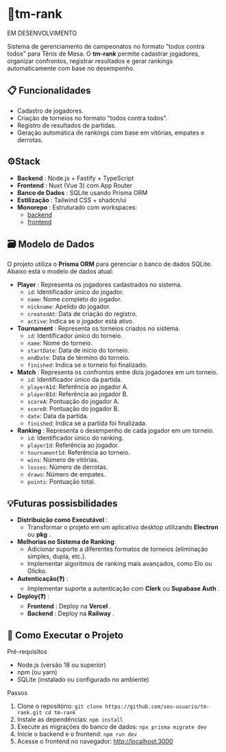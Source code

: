 # 🏓tm-rank

EM DESENVOLVIMENTO

Sistema de gerenciamento de campeonatos no formato "todos contra todos" para Tênis de Mesa. O **tm-rank** permite cadastrar jogadores, organizar confrontos, registrar resultados e gerar rankings automaticamente com base no desempenho.

## 📋 Funcionalidades

* Cadastro de jogadores.
* Criação de torneios no formato "todos contra todos".
* Registro de resultados de partidas.
* Geração automática de rankings com base em vitórias, empates e derrotas.

## ⚙️Stack

* **Backend** : Node.js + Fastify + TypeScript
* **Frontend** : Nuxt (Vue 3) com App Router
* **Banco de Dados** : SQLite usando Prisma ORM
* **Estilização** : Tailwind CSS + shadcn/ui
* **Monorepo** : Estruturado com workspaces:
  * [backend](vscode-file://vscode-app/c:/Users/FernandoRF/AppData/Local/Programs/Microsoft%20VS%20Code/resources/app/out/vs/code/electron-sandbox/workbench/workbench.html)
  * [frontend](vscode-file://vscode-app/c:/Users/FernandoRF/AppData/Local/Programs/Microsoft%20VS%20Code/resources/app/out/vs/code/electron-sandbox/workbench/workbench.html)

## 🗃️ Modelo de Dados

O projeto utiliza o **Prisma ORM** para gerenciar o banco de dados SQLite. Abaixo está o modelo de dados atual:

* **Player** : Representa os jogadores cadastrados no sistema.
  * `id`: Identificador único do jogador.
  * `name`: Nome completo do jogador.
  * `nickname`: Apelido do jogador.
  * `createdAt`: Data de criação do registro.
  * `active`: Indica se o jogador está ativo.
* **Tournament** : Representa os torneios criados no sistema.
  * `id`: Identificador único do torneio.
  * `name`: Nome do torneio.
  * `startDate`: Data de início do torneio.
  * `endDate`: Data de término do torneio.
  * `finished`: Indica se o torneio foi finalizado.
* **Match** : Representa os confrontos entre dois jogadores em um torneio.
  * `id`: Identificador único da partida.
  * `playerAId`: Referência ao jogador A.
  * `playerBId`: Referência ao jogador B.
  * `scoreA`: Pontuação do jogador A.
  * `scoreB`: Pontuação do jogador B.
  * `date`: Data da partida.
  * `finished`: Indica se a partida foi finalizada.
* **Ranking** : Representa o desempenho de cada jogador em um torneio.
  * `id`: Identificador único do ranking.
  * `playerId`: Referência ao jogador.
  * `tournamentId`: Referência ao torneio.
  * `wins`: Número de vitórias.
  * `losses`: Número de derrotas.
  * `draws`: Número de empates.
  * `points`: Pontuação total.

## 💡Futuras possisbilidades

* **Distribuição como Executável** :
  * Transformar o projeto em um aplicativo desktop utilizando **Electron** ou  **pkg** .
* **Melhorias no Sistema de Ranking**:
  * Adicionar suporte a diferentes formatos de torneios (eliminação simples, dupla, etc.).
  * Implementar algoritmos de ranking mais avançados, como Elo ou Glicko.
* **Autenticação(❓)** :
  * Implementar suporte a autenticação com **Clerk** ou  **Supabase Auth** .
* **Deploy(❓)** :
  * **Frontend** : Deploy na  **Vercel** .
  * **Backend** : Deploy na  **Railway** .

## 🚀 Como Executar o Projeto

Pré-requisitos

* Node.js (versão 18 ou superior)
* npm (ou yarn)
* SQLite (instalado ou configurado no ambiente)

Passos

1. Clone o repositório:
   `git clone https://github.com/seu-usuario/tm-rank.git cd tm-rank`
2. Instale as dependências:
   `npm install`
3. Execute as migrações do banco de dados:
   `npx prisma migrate dev`
4. Inicie o backend e o frontend:
   `npm run dev`
5. Acesse o frontend no navegador:
   [http://localhost:3000](http://localhost:3000 "localhost")
